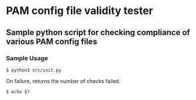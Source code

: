 # PAM config file validity tester
## Sample python script for checking compliance of various PAM config files

### Sample Usage
`$ python3 src/init.py`

On failure, returns the number of checks failed.

`$ echo $?`

